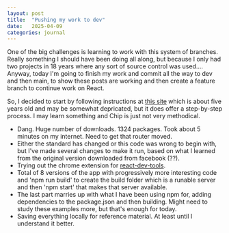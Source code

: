 ```yaml
---
layout: post
title:  "Pushing my work to dev"
date:   2025-04-09
categories: journal
---
```

One of the big challenges is learning to work with this system of branches. Really something I should have been doing all along, but because I only had two projects in 18 years where any sort of source control was used.... Anyway, today I'm going to finish my work and commit all the way to dev and then main, to show these posts are working and then create a feature branch to continue work on React.

So, I decided to start by following instructions at [this site](https://www.taniarascia.com/getting-started-with-react/) which is about five years old and may be somewhat depricated, but it does offer a step-by-step process. I may learn something and Chip is just not very methodical.
* Dang. Huge number of downloads. 1324 packages. Took about 5 minutes on my internet. Need to get that router moved.
* Either the standard has changed or this code was wrong to begin with, but I've made several changes to make it run, based on what I learned from the original version downloaded from facebook (??).
* Trying out the chrome extension for [react-dev-tools]("https://chromewebstore.google.com/detail/react-developer-tools/fmkadmapgofadopljbjfkapdkoienihi?pli=1").
* Total of 8 versions of the app with progressively more interesting code and 'npm run build' to create the build folder which is a runable server and then 'npm start' that makes that server available.
* The last part marries up with what I have been using npm for, adding dependencies to the package.json and then building. Might need to study these examples more, but that's enough for today.
* Saving everything locally for reference material. At least until I understand it better.